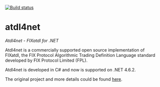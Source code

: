 [![Build status](https://img.shields.io/appveyor/ci/Ullink/atdl4net.svg?label=Build%20Windows)](https://ci.appveyor.com/project/Ullink/atdl4net) 

atdl4net
========
 *Atdl4net - FIXatdl for .NET*

Atdl4net is a commercially supported open source implementation of FIXatdl, the FIX Protocol Algorithmic Trading Definition Language standard developed by FIX Protocol Limited (FPL). 

Atdl4net is developed in C# and now is supported on .NET 4.6.2.

The original project and more details could be found [here](https://archive.codeplex.com/?p=atdl4net).

